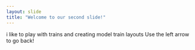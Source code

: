 ```yaml
---
layout: slide
title: "Welcome to our second slide!"
---
```

i like to play with trains and creating model train layouts
Use the left arrow to go back!
